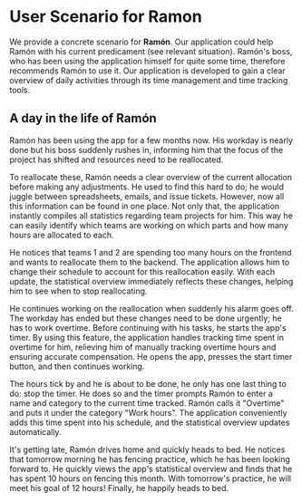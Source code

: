 # User Scenario for Ramon

We provide a concrete scenario for **Ramón**. Our application could help Ramón with his current predicament (see relevant situation). Ramón's boss, who has been using the application himself for quite some time, therefore recommends Ramón to use it. Our application is developed to gain a clear overview of daily activities through its time management and time tracking tools.

## A day in the life of Ramón
Ramón has been using the app for a few months now. His workday is nearly done but his boss suddenly rushes in, informing him that the focus of the project has shifted and resources need to be reallocated.

To reallocate these, Ramón needs a clear overview of the current allocation before making any adjustments. He used to find this hard to do; he would juggle between spreadsheets, emails, and issue tickets. However, now all this information can be found in one place. Not only that, the application instantly compiles all statistics regarding team projects for him. This way he can easily identify which teams are working on which parts and how many hours are allocated to each.

He notices that teams 1 and 2 are spending too many hours on the frontend and wants to reallocate them to the backend. The application allows him to change their schedule to account for this reallocation easily. With each update, the statistical overview immediately reflects these changes, helping him to see when to stop reallocating.

He continues working on the reallocation when suddenly his alarm goes off. The workday has ended but these changes need to be done urgently; he has to work overtime. Before continuing with his tasks, he starts the app's timer. By using this feature, the application handles tracking time spent in overtime for him, relieving him of manually tracking overtime hours and ensuring accurate compensation. He opens the app, presses the start timer button, and then continues working.

The hours tick by and he is about to be done, he only has one last thing to do: stop the timer. He does so and the timer prompts Ramón to enter a name and category to the current time tracked. Ramón calls it "Overtime" and puts it under the category "Work hours". The application conveniently adds this time spent into his schedule, and the statistical overview updates automatically.

It's getting late, Ramón drives home and quickly heads to bed. He notices that tomorrow morning he has fencing practice, which he has been looking forward to. He quickly views the app's statistical overview and finds that he has spent 10 hours on fencing this month. With tomorrow's practice, he will meet his goal of 12 hours! Finally, he happily heads to bed.
